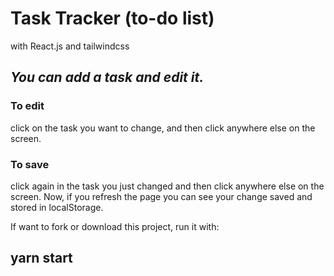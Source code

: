 <h1>Task Tracker (to-do list)</h1> with React.js and tailwindcss
<h2><em>You can add a task and edit it.</em></h2>
<h3>To edit</h3> 
<p>click on the task you want to change, and then click anywhere else on the screen. 
<h3>To save</h3> 
click again in the task you just changed and then click anywhere else on the screen.
Now, if you refresh the page you can see your change saved and stored in localStorage.</p>

If want to fork or download this project, run it with:
## yarn start
